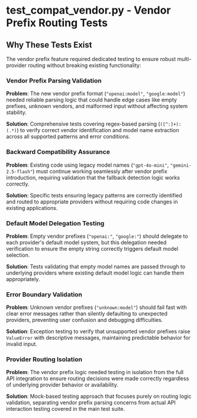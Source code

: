 # test_compat_vendor.py - Vendor Prefix Routing Tests

## Why These Tests Exist

The vendor prefix feature required dedicated testing to ensure robust multi-provider routing without breaking existing functionality:

### Vendor Prefix Parsing Validation
**Problem**: The new vendor prefix format (`"openai:model"`, `"google:model"`) needed reliable parsing logic that could handle edge cases like empty prefixes, unknown vendors, and malformed input without affecting system stability.

**Solution**: Comprehensive tests covering regex-based parsing (`([^:]+):(.*)`) to verify correct vendor identification and model name extraction across all supported patterns and error conditions.

### Backward Compatibility Assurance
**Problem**: Existing code using legacy model names (`"gpt-4o-mini"`, `"gemini-2.5-flash"`) must continue working seamlessly after vendor prefix introduction, requiring validation that the fallback detection logic works correctly.

**Solution**: Specific tests ensuring legacy patterns are correctly identified and routed to appropriate providers without requiring code changes in existing applications.

### Default Model Delegation Testing
**Problem**: Empty vendor prefixes (`"openai:"`, `"google:"`) should delegate to each provider's default model system, but this delegation needed verification to ensure the empty string correctly triggers default model selection.

**Solution**: Tests validating that empty model names are passed through to underlying providers where existing default model logic can handle them appropriately.

### Error Boundary Validation
**Problem**: Unknown vendor prefixes (`"unknown:model"`) should fail fast with clear error messages rather than silently defaulting to unexpected providers, preventing user confusion and debugging difficulties.

**Solution**: Exception testing to verify that unsupported vendor prefixes raise `ValueError` with descriptive messages, maintaining predictable behavior for invalid input.

### Provider Routing Isolation
**Problem**: The vendor prefix logic needed testing in isolation from the full API integration to ensure routing decisions were made correctly regardless of underlying provider behavior or availability.

**Solution**: Mock-based testing approach that focuses purely on routing logic validation, separating vendor prefix parsing concerns from actual API interaction testing covered in the main test suite.